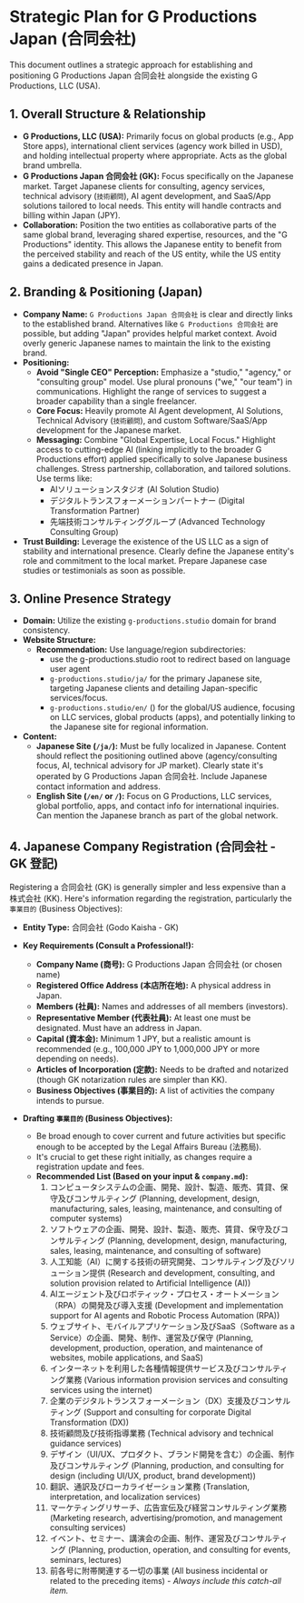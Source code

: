 # Strategic Plan for G Productions Japan (合同会社)

This document outlines a strategic approach for establishing and positioning G Productions Japan 合同会社 alongside the existing G Productions, LLC (USA).

## 1. Overall Structure & Relationship

- **G Productions, LLC (USA):** Primarily focus on global products (e.g., App Store apps), international client services (agency work billed in USD), and holding intellectual property where appropriate. Acts as the global brand umbrella.
- **G Productions Japan 合同会社 (GK):** Focus specifically on the Japanese market. Target Japanese clients for consulting, agency services, technical advisory (`技術顧問`), AI agent development, and SaaS/App solutions tailored to local needs. This entity will handle contracts and billing within Japan (JPY).
- **Collaboration:** Position the two entities as collaborative parts of the same global brand, leveraging shared expertise, resources, and the "G Productions" identity. This allows the Japanese entity to benefit from the perceived stability and reach of the US entity, while the US entity gains a dedicated presence in Japan.

## 2. Branding & Positioning (Japan)

- **Company Name:** `G Productions Japan 合同会社` is clear and directly links to the established brand. Alternatives like `G Productions 合同会社` are possible, but adding "Japan" provides helpful market context. Avoid overly generic Japanese names to maintain the link to the existing brand.
- **Positioning:**
  - **Avoid "Single CEO" Perception:** Emphasize a "studio," "agency," or "consulting group" model. Use plural pronouns ("we," "our team") in communications. Highlight the range of services to suggest a broader capability than a single freelancer.
  - **Core Focus:** Heavily promote AI Agent development, AI Solutions, Technical Advisory (`技術顧問`), and custom Software/SaaS/App development for the Japanese market.
  - **Messaging:** Combine "Global Expertise, Local Focus." Highlight access to cutting-edge AI (linking implicitly to the broader G Productions effort) applied specifically to solve Japanese business challenges. Stress partnership, collaboration, and tailored solutions. Use terms like:
    - AIソリューションスタジオ (AI Solution Studio)
    - デジタルトランスフォーメーションパートナー (Digital Transformation Partner)
    - 先端技術コンサルティンググループ (Advanced Technology Consulting Group)
- **Trust Building:** Leverage the existence of the US LLC as a sign of stability and international presence. Clearly define the Japanese entity's role and commitment to the local market. Prepare Japanese case studies or testimonials as soon as possible.

## 3. Online Presence Strategy

- **Domain:** Utilize the existing `g-productions.studio` domain for brand consistency.
- **Website Structure:**
  - **Recommendation:** Use language/region subdirectories:
    - use the g-productions.studio root to redirect based on language user agent
    - `g-productions.studio/ja/` for the primary Japanese site, targeting Japanese clients and detailing Japan-specific services/focus.
    - `g-productions.studio/en/` () for the global/US audience, focusing on LLC services, global products (apps), and potentially linking to the Japanese site for regional information.
- **Content:**
  - **Japanese Site (`/ja/`):** Must be fully localized in Japanese. Content should reflect the positioning outlined above (agency/consulting focus, AI, technical advisory for JP market). Clearly state it's operated by G Productions Japan 合同会社. Include Japanese contact information and address.
  - **English Site (`/en/` or `/`):** Focus on G Productions, LLC services, global portfolio, apps, and contact info for international inquiries. Can mention the Japanese branch as part of the global network.

## 4. Japanese Company Registration (合同会社 - GK 登記)

Registering a 合同会社 (GK) is generally simpler and less expensive than a 株式会社 (KK). Here's information regarding the registration, particularly the `事業目的` (Business Objectives):

- **Entity Type:** 合同会社 (Godo Kaisha - GK)
- **Key Requirements (Consult a Professional!):**

  - **Company Name (商号):** G Productions Japan 合同会社 (or chosen name)
  - **Registered Office Address (本店所在地):** A physical address in Japan.
  - **Members (社員):** Names and addresses of all members (investors).
  - **Representative Member (代表社員):** At least one must be designated. Must have an address in Japan.
  - **Capital (資本金):** Minimum 1 JPY, but a realistic amount is recommended (e.g., 100,000 JPY to 1,000,000 JPY or more depending on needs).
  - **Articles of Incorporation (定款):** Needs to be drafted and notarized (though GK notarization rules are simpler than KK).
  - **Business Objectives (事業目的):** A list of activities the company intends to pursue.

- **Drafting `事業目的` (Business Objectives):**
  - Be broad enough to cover current and future activities but specific enough to be accepted by the Legal Affairs Bureau (法務局).
  - It's crucial to get these right initially, as changes require a registration update and fees.
  - **Recommended List (Based on your input & `company.md`):**
    1.  コンピュータシステムの企画、開発、設計、製造、販売、賃貸、保守及びコンサルティング (Planning, development, design, manufacturing, sales, leasing, maintenance, and consulting of computer systems)
    2.  ソフトウェアの企画、開発、設計、製造、販売、賃貸、保守及びコンサルティング (Planning, development, design, manufacturing, sales, leasing, maintenance, and consulting of software)
    3.  人工知能（AI）に関する技術の研究開発、コンサルティング及びソリューション提供 (Research and development, consulting, and solution provision related to Artificial Intelligence (AI))
    4.  AIエージェント及びロボティック・プロセス・オートメーション（RPA）の開発及び導入支援 (Development and implementation support for AI agents and Robotic Process Automation (RPA))
    5.  ウェブサイト、モバイルアプリケーション及びSaaS（Software as a Service）の企画、開発、制作、運営及び保守 (Planning, development, production, operation, and maintenance of websites, mobile applications, and SaaS)
    6.  インターネットを利用した各種情報提供サービス及びコンサルティング業務 (Various information provision services and consulting services using the internet)
    7.  企業のデジタルトランスフォーメーション（DX）支援及びコンサルティング (Support and consulting for corporate Digital Transformation (DX))
    8.  技術顧問及び技術指導業務 (Technical advisory and technical guidance services)
    9.  デザイン（UI/UX、プロダクト、ブランド開発を含む）の企画、制作及びコンサルティング (Planning, production, and consulting for design (including UI/UX, product, brand development))
    10. 翻訳、通訳及びローカライゼーション業務 (Translation, interpretation, and localization services)
    11. マーケティングリサーチ、広告宣伝及び経営コンサルティング業務 (Marketing research, advertising/promotion, and management consulting services)
    12. イベント、セミナー、講演会の企画、制作、運営及びコンサルティング (Planning, production, operation, and consulting for events, seminars, lectures)
    13. 前各号に附帯関連する一切の事業 (All business incidental or related to the preceding items) - _Always include this catch-all item._
